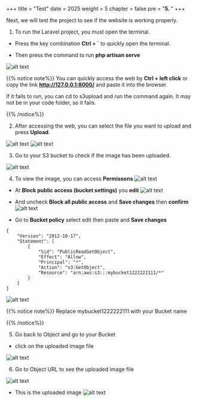 +++
title = "Test"
date = 2025
weight = 5
chapter = false
pre = "<b>5. </b>"
+++

Next, we will test the project to see if the website is working properly.

1. To run the Laravel project, you must open the terminal.

- Press the key combination **Ctrl + `** to quickly open the terminal.

- Then press the command to run **php artisan serve**

![alt text](/images/5-Test/5-1.png)

{{% notice note%}}
You can quickly access the web by **Ctrl + left click** or copy the link **http://127.0.0.1:8000/** and paste it into the browser.

If it fails to run, you can cd to s3upload and run the command again. It may not be in your code folder, so it fails.

{{% /notice%}}

2. After accessing the web, you can select the file you want to upload and press **Upload**.

![alt text](/images/5-Test/5-2.png)
![alt text](/images/5-Test/5-3.png)

3. Go to your S3 bucket to check if the image has been uploaded.

![alt text](/images/5-Test/5-4.png)

4. To view the image, you can access **Permissons**
![alt text](/images/5-Test/5-5.png)

- At **Block public access (bucket settings)** you **edit**
![alt text](/images/5-Test/5-6.png)
- And uncheck **Block all public access** and **Save changes** then **confirm**
![alt text](/images/5-Test/5-7.png)

- Go to **Bucket policy** select edit then paste and **Save changes**

```
{
	"Version": "2012-10-17",
	"Statement": [
		{
			"Sid": "PublicReadGetObject",
			"Effect": "Allow",
			"Principal": "*",
			"Action": "s3:GetObject",
			"Resource": "arn:aws:s3:::mybucket1222222111/*"
		}
	]
}
```


![alt text](/images/5-Test/5-8.png)

{{% notice note%}}
Replace mybucket1222222111 with your Bucket name

{{% /notice%}}

5. Go back to Object and go to your Bucket

- click on the uploaded image file

![alt text](/images/5-Test/5-9.png)

6. Go to Object URL to see the uploaded image file

![alt text](/images/5-Test/5-10.png)
- This is the uploaded image
![alt text](/images/5-Test/5-11.png)
